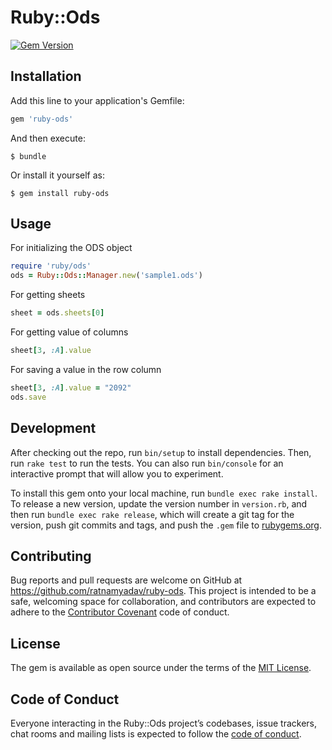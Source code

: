 # Ruby::Ods

[![Gem Version](https://badge.fury.io/rb/ruby-ods.svg)](https://badge.fury.io/rb/ruby-ods)

## Installation

Add this line to your application's Gemfile:

```ruby
gem 'ruby-ods'
```

And then execute:

    $ bundle

Or install it yourself as:

    $ gem install ruby-ods

## Usage

For initializing the ODS object

```ruby
require 'ruby/ods'
ods = Ruby::Ods::Manager.new('sample1.ods')
```

For getting sheets
```ruby
sheet = ods.sheets[0]
```

For getting value of columns

```ruby
sheet[3, :A].value
```

For saving a value in the row column

```ruby
sheet[3, :A].value = "2092"
ods.save
```

## Development

After checking out the repo, run `bin/setup` to install dependencies. Then, run `rake test` to run the tests. You can also run `bin/console` for an interactive prompt that will allow you to experiment.

To install this gem onto your local machine, run `bundle exec rake install`. To release a new version, update the version number in `version.rb`, and then run `bundle exec rake release`, which will create a git tag for the version, push git commits and tags, and push the `.gem` file to [rubygems.org](https://rubygems.org).

## Contributing

Bug reports and pull requests are welcome on GitHub at https://github.com/ratnamyadav/ruby-ods. This project is intended to be a safe, welcoming space for collaboration, and contributors are expected to adhere to the [Contributor Covenant](http://contributor-covenant.org) code of conduct.

## License

The gem is available as open source under the terms of the [MIT License](https://opensource.org/licenses/MIT).

## Code of Conduct

Everyone interacting in the Ruby::Ods project’s codebases, issue trackers, chat rooms and mailing lists is expected to follow the [code of conduct](https://github.com/[USERNAME]/ruby-ods/blob/master/CODE_OF_CONDUCT.md).
